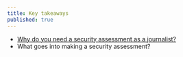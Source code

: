 ```yaml
---
title: Key takeaways
published: true
---
```

* [Why do you need a security assessment as a journalist?](en/topics/understand-2-security/1-your-security/3-1-learn.md)
* What goes into making a security assessment?
